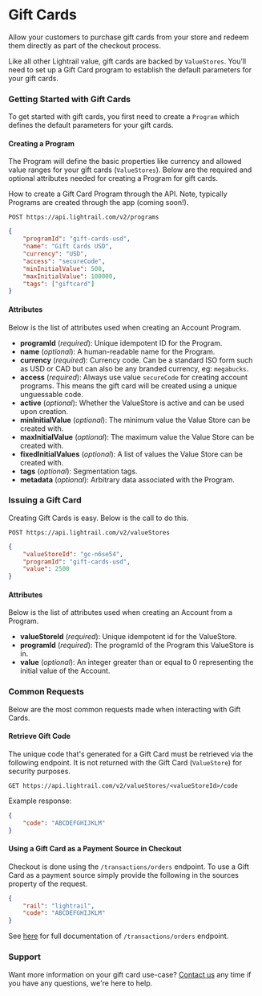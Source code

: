 # Gift Cards
Allow your customers to purchase gift cards from your store and redeem them directly as part of the checkout process.   

Like all other Lightrail value, gift cards are backed by `ValueStores`. You’ll need to set up a Gift Card program to establish the default parameters for your gift cards.

### Getting Started with Gift Cards
To get started with gift cards, you first need to create a `Program` which defines the default parameters for your gift cards.

#### Creating a Program
The Program will define the basic properties like currency and allowed value ranges for your gift cards (`ValueStores`). 
Below are the required and optional attributes needed for creating a Program for gift cards.   

How to create a Gift Card Program through the API. Note, typically Programs are created through the app (coming soon!). 

`POST https://api.lightrail.com/v2/programs`
```json
{
    "programId": "gift-cards-usd",
    "name": "Gift Cards USD",
    "currency": "USD",
    "access": "secureCode",
    "minInitialValue": 500,
    "maxInitialValue": 100000,
    "tags": ["giftcard"]
}
``` 

#### Attributes
Below is the list of attributes used when creating an Account Program.
 - **programId** (_required_): Unique idempotent ID for the Program.
 - **name** (_optional_): A human-readable name for the Program.
 - **currency** (_required_): Currency code. Can be a standard ISO form such as USD or CAD but can also be any branded currency, eg: `megabucks`.
 - **access** (_required_): Always use value `secureCode` for creating account programs. This means the gift card will be created using a unique unguessable code.
 - **active** (_optional_): Whether the ValueStore is active and can be used upon creation.
 - **minInitialValue** (_optional_): The minimum value the Value Store can be created with.
 - **maxInitialValue** (_optional_): The maximum value the Value Store can be created with.  
 - **fixedInitialValues** (_optional_): A list of values the Value Store can be created with.  
 - **tags** (_optional_): Segmentation tags.
 - **metadata** (_optional_): Arbitrary data associated with the Program.

### Issuing a Gift Card
Creating Gift Cards is easy. Below is the call to do this. 

`POST https://api.lightrail.com/v2/valueStores`
```json
{
    "valueStoreId": "gc-n6se54",
    "programId": "gift-cards-usd",
    "value": 2500
}
``` 

#### Attributes
Below is the list of attributes used when creating an Account from a Program.
- **valueStoreId** (_required_): Unique idempotent id for the ValueStore.
- **programId** (_required_): The programId of the Program this ValueStore is in.
- **value** (_optional_): An integer greater than or equal to 0 representing the initial value of the Account.

### Common Requests  
Below are the most common requests made when interacting with Gift Cards.

#### Retrieve Gift Code
The unique code that's generated for a Gift Card must be retrieved via the following endpoint. It is not returned with the Gift Card (`ValueStore`) for security purposes.

`GET https://api.lightrail.com/v2/valueStores/<valueStoreId>/code`

Example response:

```json 
{
    "code": "ABCDEFGHIJKLM"
}
``` 

#### Using a Gift Card as a Payment Source in Checkout
Checkout is done using the `/transactions/orders` endpoint. To use a Gift Card as a payment source simply provide the following in the sources property of the request. 

```json
{
    "rail": "lightrail",
    "code": "ABCDEFGHIJKLM"
}
```

See [here](https://lightrailapi.docs.apiary.io/#reference/0/transactions/process-an-order) for full documentation of `/transactions/orders` endpoint.

### Support
Want more information on your gift card use-case? [Contact us](mailto:hello@lightrail.com) any time if you have any questions, we're here to help. 